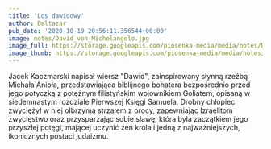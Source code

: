 ```yaml
---
title: 'Los dawidowy'
author: Baltazar
pub_date: '2020-10-19 20:56:11.356544+00:00'
image: notes/David_von_Michelangelo.jpg
image_full: https://storage.googleapis.com/piosenka-media/media/notes/David_von_Michelangelo.jpg
image_thumb: https://storage.googleapis.com/piosenka-media/media/notes/David_von_Michelangelo.jpg.0x300_q85_upscale.jpg
---
```


Jacek Kaczmarski napisał wiersz "Dawid", zainspirowany słynną rzeźbą Michała Anioła, przedstawiająca biblijnego bohatera bezpośrednio przed jego potyczką z potężnym filistyńskim wojownikiem Goliatem, opisaną w  siedemnastym rozdziale Pierwszej Księgi Samuela. Drobny chłopiec zwyciężył w niej olbrzyma strzałem z procy, zapewniając Izraelitom zwycięstwo oraz przysparzając sobie sławę, która była zaczątkiem jego przyszłej potęgi, mającej uczynić zeń króla i jedną z najważniejszych, ikonicznych postaci judaizmu.